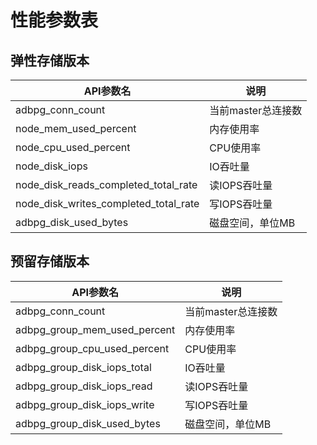# 性能参数表

## 弹性存储版本

|API参数名|说明|
|------|--|
|adbpg\_conn\_count|当前master总连接数|
|node\_mem\_used\_percent|内存使用率|
|node\_cpu\_used\_percent|CPU使用率|
|node\_disk\_iops|IO吞吐量|
|node\_disk\_reads\_completed\_total\_rate|读IOPS吞吐量|
|node\_disk\_writes\_completed\_total\_rate|写IOPS吞吐量|
|adbpg\_disk\_used\_bytes|磁盘空间，单位MB|

## 预留存储版本

|API参数名|说明|
|------|--|
|adbpg\_conn\_count|当前master总连接数|
|adbpg\_group\_mem\_used\_percent|内存使用率|
|adbpg\_group\_cpu\_used\_percent|CPU使用率|
|adbpg\_group\_disk\_iops\_total|IO吞吐量|
|adbpg\_group\_disk\_iops\_read|读IOPS吞吐量|
|adbpg\_group\_disk\_iops\_write|写IOPS吞吐量|
|adbpg\_group\_disk\_used\_bytes|磁盘空间，单位MB|

